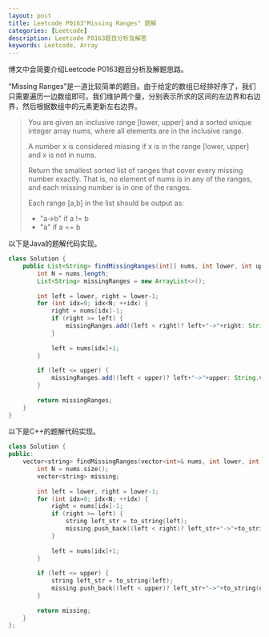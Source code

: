 ```yaml
---
layout: post
title: Leetcode P0163"Missing Ranges" 题解
categories: [Leetcode]
description: Leetcode P0163题目分析及解答
keywords: Leetcode, Array
---
```


博文中会简要介绍Leetcode P0163题目分析及解题思路。

“Missing Ranges”是一道比较简单的题目。由于给定的数组已经排好序了，我们只需要遍历一边数组即可。我们维护两个量，分别表示所求的区间的左边界和右边界，然后根据数组中的元素更新左右边界。

> You are given an inclusive range [lower, upper] and a sorted unique integer array nums, where all elements are in the inclusive range.
> 
> A number x is considered missing if x is in the range [lower, upper] and x is not in nums.
> 
> Return the smallest sorted list of ranges that cover every missing number exactly. That is, no element of nums is in any of the ranges, and each missing number is in one of the ranges.
> 
> Each range [a,b] in the list should be output as:
> 
> - "a->b" if a != b
> - "a" if a == b

以下是Java的题解代码实现。
```java
class Solution {
    public List<String> findMissingRanges(int[] nums, int lower, int upper) {
        int N = nums.length;
        List<String> missingRanges = new ArrayList<>();
        
        int left = lower, right = lower-1;
        for (int idx=0; idx<N; ++idx) {
            right = nums[idx]-1;
            if (right >= left) {
                missingRanges.add((left < right)? left+"->"+right: String.valueOf(left));
            }
            
            left = nums[idx]+1;
        }
        
        if (left <= upper) {
            missingRanges.add((left < upper)? left+"->"+upper: String.valueOf(left));
        }
        
        return missingRanges;
    }
}
```

以下是C++的题解代码实现。
```cpp
class Solution {
public:
    vector<string> findMissingRanges(vector<int>& nums, int lower, int upper) {
        int N = nums.size();
        vector<string> missing;
        
        int left = lower, right = lower-1;
        for (int idx=0; idx<N; ++idx) {
            right = nums[idx]-1;
            if (right >= left) {
                string left_str = to_string(left);
                missing.push_back((left < right)? left_str+"->"+to_string(right): left_str);
            }
            
            left = nums[idx]+1;
        }
        
        if (left <= upper) {
            string left_str = to_string(left);
            missing.push_back((left < upper)? left_str+"->"+to_string(upper): left_str);
        }
        
        return missing;
    }
};
```